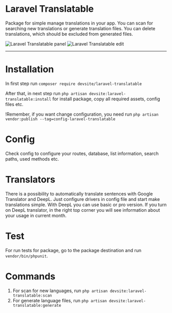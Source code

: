 # Laravel Translatable
Package for simple manage translations in your app. You can scan for searching new translations or generate translation files. You can delete translations, which should be excluded from generated files.

![Laravel Translatable panel](https://i.imgur.com/Kok1kF1.png "Laravel Translatable panel")
![Laravel Translatable edit](https://i.imgur.com/RkruZH5.png "Laravel Translatable edit")

---

# Installation
In first step run `composer require devsite/laravel-translatable`

After that, in next step run `php artisan devsite:laravel-translatable:install` for install package, copy all required assets, config files etc.

!Remember, if you want change configuration, you need run `php artisan vendor:publish --tag=config-laravel-translatable`
# Config
Check config to configure your routes, database, list information, search paths, used methods etc.

# Translators
There is a possibility to automatically translate sentences with Google Translator and DeepL. Just configure drivers in config file and start make translations simple. With DeepL you can use basic or pro version. If you turn on DeepL translator, in the right top corner you will see information about your usage in current month.

# Test
For run tests for package, go to the package destination and run `vendor/bin/phpunit`.

# Commands
1. For scan for new languages, run `php artisan devsite:laravel-translatable:scan`
2. For generate language files, run `php artisan devsite:laravel-translatable:generate`
